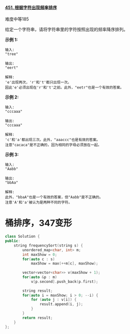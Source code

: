 #### [451. 根据字符出现频率排序](https://leetcode-cn.com/problems/sort-characters-by-frequency/)

难度中等185

给定一个字符串，请将字符串里的字符按照出现的频率降序排列。

**示例 1:**

```
输入:
"tree"

输出:
"eert"

解释:
'e'出现两次，'r'和't'都只出现一次。
因此'e'必须出现在'r'和't'之前。此外，"eetr"也是一个有效的答案。
```

**示例 2:**

```
输入:
"cccaaa"

输出:
"cccaaa"

解释:
'c'和'a'都出现三次。此外，"aaaccc"也是有效的答案。
注意"cacaca"是不正确的，因为相同的字母必须放在一起。
```

**示例 3:**

```
输入:
"Aabb"

输出:
"bbAa"

解释:
此外，"bbaA"也是一个有效的答案，但"Aabb"是不正确的。
注意'A'和'a'被认为是两种不同的字符。
```



# 桶排序，347变形

```c++
class Solution {
public:
    string frequencySort(string s) {
        unordered_map<char, int> m;
        int maxShow = 0;
        for(auto c : s) 
            maxShow = max(++m[c], maxShow);
        
        vector<vector<char>> v(maxShow + 1);
        for(auto &p : m) 
            v[p.second].push_back(p.first);
        
        string result;
        for(auto i = maxShow; i > 0; --i) {
            for (auto j : v[i]) {
                result.append(i, j);
            }
        }
        return result;
    }
};
```


